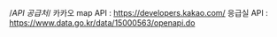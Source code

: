 /*API 공급처*/
카카오 map API : https://developers.kakao.com/
응급실 API : https://www.data.go.kr/data/15000563/openapi.do
